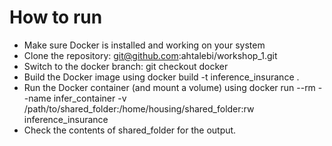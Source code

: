 # How to run
- Make sure Docker is installed and working on your system
- Clone the repository: git@github.com:ahtalebi/workshop_1.git
- Switch to the docker branch: git checkout docker
- Build the Docker image using docker build -t inference_insurance .
- Run the Docker container (and mount a volume) using docker run --rm --name infer_container -v /path/to/shared_folder:/home/housing/shared_folder:rw inference_insurance
- Check the contents of shared_folder for the output.
